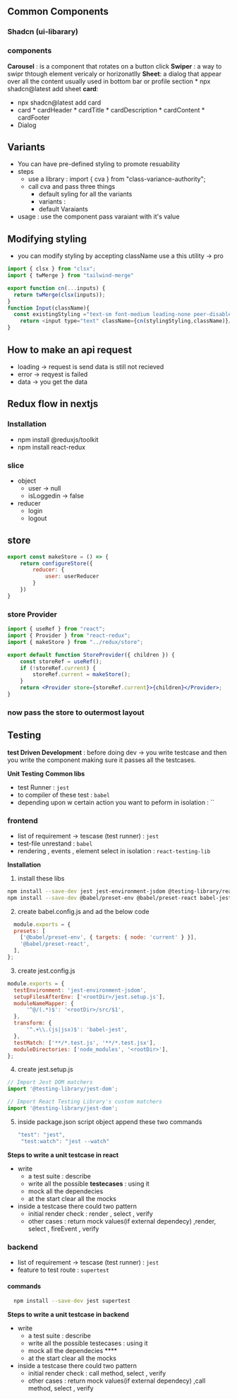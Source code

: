 

## Common Components
### Shadcn (ui-libarary) 

### components
**Carousel** : is a component that  rotates on a button click
**Swiper** : a way to swipr thtough element vericaly or horizonatlly 
**Sheet**: a dialog that appear over all the content  usually used in bottom bar or profile section
    * npx shadcn@latest add sheet
 **card**: 
* npx shadcn@latest add card
* card
		* cardHeader
			* cardTitle
			* cardDescription
		* cardContent
		* cardFooter
* Dialog
  
## Variants
* You can have pre-defined styling to promote resuability 
* steps
  * use a  library  : import { cva } from "class-variance-authority";
  * call cva and pass three things
    * default syling for all the variants
    * variants : 
    *  default Varaiants
 *  usage : use the component pass varaiant with it's value

## Modifying styling 
* you can modify styling by accepting className use a this utility -> pro
```js
import { clsx } from "clsx";
import { twMerge } from "tailwind-merge"

export function cn(...inputs) {
  return twMerge(clsx(inputs));
}
function Input(className){
  const existingStyling ="text-sm font-medium leading-none peer-disabled:cursor-not-allowed peer-disabled:opacity-70"
    return <input type="text" className={cn(stylingStyling,className)}/>
}
```


## How to make an api request
* loading -> request is send data is still not recieved
* error -> reqyest is failed
* data -> you get the data 
  

## Redux flow in nextjs 
### Installation
* npm install @reduxjs/toolkit
* npm install react-redux


### slice
* object
   * user -> null
   * isLoggedin -> false
* reducer 
  * login
  * logout

## store
```js
export const makeStore = () => {
    return configureStore({
        reducer: {
            user: userReducer
        }
    })
}
```
### store Provider
```jsx
import { useRef } from "react";
import { Provider } from "react-redux";
import { makeStore } from "../redux/store";

export default function StoreProvider({ children }) {
    const storeRef = useRef();
    if (!storeRef.current) {
        storeRef.current = makeStore();
    }
    return <Provider store={storeRef.current}>{children}</Provider>;
}
```


### now pass the store to outermost layout






## Testing 

**test Driven Development**  : before doing dev -> you write testcase and then you write the component making sure it passes
all the testcases. 



**Unit Testing** 
**Common libs**
* test Runner : `jest`
* to compiler of these test : `babel` 
* depending upon w certain action  you want to peform in isolation : ``

### frontend
* list of requirement  -> tescase (test runner) : `jest`
* test-file unrestand :  `babel` 
* rendering , events , element select in isolation : `react-testing-lib`

**Installation**

1. install these libs
```bash
npm install --save-dev jest jest-environment-jsdom @testing-library/react @testing-library/jest-dom
npm install --save-dev @babel/preset-env @babel/preset-react babel-jest
```
2. create babel.config.js and ad the below code 
  
```js
  module.exports = {
  presets: [
    ['@babel/preset-env', { targets: { node: 'current' } }],
    '@babel/preset-react',
  ],
}; 
```

3. create jest.config.js
   
  ```js
  module.exports = {
    testEnvironment: 'jest-environment-jsdom',
    setupFilesAfterEnv: ['<rootDir>/jest.setup.js'],
    moduleNameMapper: {
        '^@/(.*)$': '<rootDir>/src/$1',
    },
    transform: {
        '^.+\\.(js|jsx)$': 'babel-jest',
    },
    testMatch: ['**/*.test.js', '**/*.test.jsx'],
    moduleDirectories: ['node_modules', '<rootDir>'],
}; 
```
4.  create jest.setup.js
  
   ```js
   // Import Jest DOM matchers
import '@testing-library/jest-dom';

// Import React Testing Library's custom matchers
import '@testing-library/jest-dom';
   ```

5. inside package.json script object append these two commands
   ```js
   "test": "jest",
    "test:watch": "jest --watch"

   ```

**Steps to write a unit testcase in react**
* write 
  * a test suite : describe
  * write all the possible **testecases** : using it
  * mock all the dependecies 
  * at the start clear all the mocks 
* inside a testcase there could two pattern
  * initial render check : render , select  , verify 
  * other cases : return mock values(if external dependecy) ,render, select , fireEvent , verify 

### backend  
* list of requirement  -> tescase (test runner) : `jest`
* feature to test route : `supertest`
 



#### commands

```bash
  npm install --save-dev jest supertest
```

**Steps to write a unit testcase in backend**
* write 
  * a test suite : describe
  * write all the possible testecases : using it
  * mock all the dependecies ****
  * at the start clear all the mocks 
* inside a testcase there could two pattern
  * initial render check : call method, select  , verify 
  * other cases : return mock values(if external dependecy) ,call method, select  , verify 